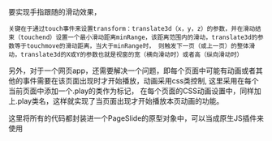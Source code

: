 要实现手指跟随的滑动效果， 
```
关键在于通过touch事件来设置transform：translate3d（x，y，z）的参数，并在滑动结束（touchend）设置一个最小滑动距离minRange，该距离范围内的滑动，translate3d的参数等于touchmove的滑动距离，当大于minRange时， 则触发下一页（或上一页）的整体滑动，translate3d的X或Y的参数也就是视窗的宽（横向滑动时）或者高（纵向滑动时）
```

另外，对于一个网页app，还需要解决一个问题，即每个页面中可能有动画或者其他的事件需要在该页面出现时才开始播放，动画采用css类控制, 这里采用在每个当前页面中添加一个.play的类作为标记， 在每个页面的CSS动画设置中，同样加上.play类名，这样就实现了当页面出现才开始播放本页动画的功能。

这里将所有的代码都封装进一个PageSlide的原型对象中，可以当成原生JS插件来使用